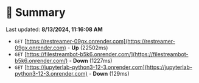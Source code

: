 # 📖 Summary
Last updated: **8/13/2024, 11:16:08 AM**

- `GET` [https://restreamer-09gx.onrender.com](https://restreamer-09gx.onrender.com) - **Up** (22502ms)
- `GET` [https://filestreambot-b5k6.onrender.com/](https://filestreambot-b5k6.onrender.com/) - **Down** (1227ms)
- `GET` [https://jupyterlab-python3-12-3.onrender.com](https://jupyterlab-python3-12-3.onrender.com) - **Down** (129ms)
